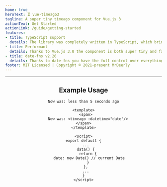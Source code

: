 ```yaml
---
home: true
heroText: ⏳ vue-timeago3
tagline: A super tiny timeago component for Vue.js 3
actionText: Get Started
actionLink: /guide/getting-started
features:
- title: TypeScript support
  details: The library was completely written in TypeScript, which brings a great support for Vue3' Composition API.
- title: Performant
  details: Thanks to Vue.js 3.0 the component is both super tiny and fast. So fast, that you won't even notice it.
- title: date-fns v2.26 
  details: Thanks to date-fns you have the full control over everything, including the language and converter options.
footer: MIT Licensed | Copyright © 2021-present MrDeerly
---
```


---
<div align="center">

## Example Usage 

```
Now was: less than 5 seconds ago
```

```vue{3,12}
<template>
  <span>
    Now was: <timeago :datetime="date"/>
  </span>  
</template>

<script>
export default {
  ...
  data() {
    return {
      date: new Date() // current Date 
    }
  },
  ...
}
</script>
```
</div>


